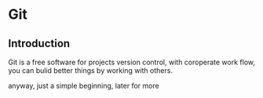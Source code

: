 # Git

## Introduction

Git is a free software for projects version control, with coroperate work flow, you can bulid better things by working with others.

anyway, just a simple beginning, later for more
